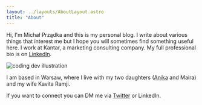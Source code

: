 ```yaml
---
layout: ../layouts/AboutLayout.astro
title: "About"
---
```


Hi, I'm Michał Prządka and this is my personal blog. I write about various things that interest me but I hope you will sometimes find something useful here. I work at Kantar, a marketing consulting company. My full professional bio is on [LinkedIn](https://www.linkedin.com/in/przadka/).

<div>
  <img src="/assets/michal-wood.jpg" class="sm:w-1/3 mx-auto mask mask-squircle" alt="coding dev illustration">
</div>

I am based in Warsaw, where I live with my two daughters ([Anika](https://anika.toasterthoughts.eu) and Maira) and my wife Kavita Ramji.

If you want to connect you can DM me via [Twitter](https://twitter.com/przadka) or LinkedIn.
